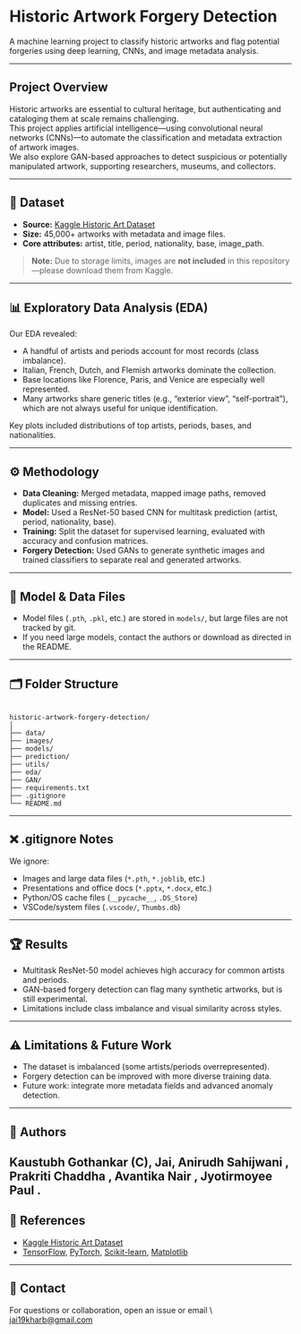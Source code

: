 
# Historic Artwork Forgery Detection

A machine learning project to classify historic artworks and flag potential forgeries using deep learning, CNNs, and image metadata analysis.

---

##  Project Overview

Historic artworks are essential to cultural heritage, but authenticating and cataloging them at scale remains challenging.  
This project applies artificial intelligence—using convolutional neural networks (CNNs)—to automate the classification and metadata extraction of artwork images.  
We also explore GAN-based approaches to detect suspicious or potentially manipulated artwork, supporting researchers, museums, and collectors.

---

## 📁 Dataset

- **Source:** [Kaggle Historic Art Dataset](https://www.kaggle.com/datasets/ansonnnnn/historic-art)
- **Size:** 45,000+ artworks with metadata and image files.
- **Core attributes:** artist, title, period, nationality, base, image_path.

> **Note:** Due to storage limits, images are **not included** in this repository—please download them from Kaggle.

---

## 📊 Exploratory Data Analysis (EDA)

Our EDA revealed:
- A handful of artists and periods account for most records (class imbalance).
- Italian, French, Dutch, and Flemish artworks dominate the collection.
- Base locations like Florence, Paris, and Venice are especially well represented.
- Many artworks share generic titles (e.g., “exterior view”, “self-portrait”), which are not always useful for unique identification.

Key plots included distributions of top artists, periods, bases, and nationalities.

---

## ⚙️ Methodology

- **Data Cleaning:** Merged metadata, mapped image paths, removed duplicates and missing entries.
- **Model:** Used a ResNet-50 based CNN for multitask prediction (artist, period, nationality, base).
- **Training:** Split the dataset for supervised learning, evaluated with accuracy and confusion matrices.
- **Forgery Detection:** Used GANs to generate synthetic images and trained classifiers to separate real and generated artworks.

---

## 💾 Model & Data Files

- Model files (`.pth`, `.pkl`, etc.) are stored in `models/`, but large files are not tracked by git.
- If you need large models, contact the authors or download as directed in the README.

---

## 🗂️ Folder Structure

```

historic-artwork-forgery-detection/
│
├── data/                 
├── images/               
├── models/               
├── prediction/           
├── utils/                
├── eda/                  
├── GAN/                  
├── requirements.txt      
├── .gitignore            
└── README.md             

````

---

## ❌ .gitignore Notes

We ignore:
- Images and large data files (`*.pth`, `*.joblib`, etc.)
- Presentations and office docs (`*.pptx`, `*.docx`, etc.)
- Python/OS cache files (`__pycache__`, `.DS_Store`)
- VSCode/system files (`.vscode/`, `Thumbs.db`)

---


## 🏆 Results

* Multitask ResNet-50 model achieves high accuracy for common artists and periods.
* GAN-based forgery detection can flag many synthetic artworks, but is still experimental.
* Limitations include class imbalance and visual similarity across styles.

---

## ⚠️ Limitations & Future Work

* The dataset is imbalanced (some artists/periods overrepresented).
* Forgery detection can be improved with more diverse training data.
* Future work: integrate more metadata fields and advanced anomaly detection.

---

## 👥 Authors

Kaustubh Gothankar (C),
Jai,
Anirudh Sahijwani ,
Prakriti Chaddha ,
Avantika Nair ,
Jyotirmoyee Paul .
---

## 📄 References

* [Kaggle Historic Art Dataset](https://www.kaggle.com/datasets/ansonnnnn/historic-art)
* [TensorFlow](https://www.tensorflow.org/), [PyTorch](https://pytorch.org/), [Scikit-learn](https://scikit-learn.org/), [Matplotlib](https://matplotlib.org/)

---

## 💬 Contact

For questions or collaboration, open an issue or email \ jai19kharb@gmail.com


